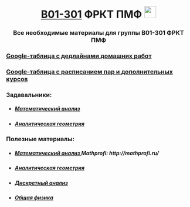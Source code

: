 <h1 align="center"> <a href="https://t.me/+U8C9eHqeNKoxZDli" target="_blank">B01-301</a> ФРКТ ПМФ 
<img src="https://github.com/Volkodav07/B01-301/blob/main/logo.png" height="32"/></h1>
<h3 align="center">Все необходимые материалы для группы B01-301 ФРКТ ПМФ</h3>

<h3> <a href="https://docs.google.com/spreadsheets/d/1lxrZGSIz-qgB3IUCdPP20y19eYOQU5ldsk-IoPtHJTo/edit?usp=sharing)https://docs.google.com/spreadsheets/d/1lxrZGSIz-qgB3IUCdPP20y19eYOQU5ldsk-IoPtHJTo/edit?usp=sharing" target="_blank">Google-таблица с дедлайнами домашних работ </a></h3>

<h3> <a href="" target="_blank"> Google-таблица с расписанием пар и дополнительных курсов </a></h3>

<h3> Задавальники: </h3>
<ul>
  <li><h5><a href="https://disk.yandex.ru/i/o_oD1Ixyws8L8A"> Математический анализ </a></h5></li>
  <li><h5><a href="https://disk.yandex.ru/i/egXLXNh4NKd0Pw"> Аналитическая геометрия </a></h5></li>
</ul>

<h3> Полезные материалы: </h3>
<ul>
  <li><h5>
    <a href="https://disk.yandex.ru/d/8Bs9YhHWKAQtww"> Математический анализ </a>
    Mathprofi: http://mathprofi.ru/
  </h5></li>
  <li><h5><a href="https://disk.yandex.ru/d/bryM5oRBwyxY4g"> Аналитическая геометрия </a></h5></li>
  <li><h5><a href="https://disk.yandex.ru/d/34eYZi0yFQ2Pkw"> Дискретный анализ </a></h5></li>
  <li><h5><a href="https://disk.yandex.ru/d/YOSurTlMK2YGRQ"> Общая физика </a></h5></li>
</ul>
